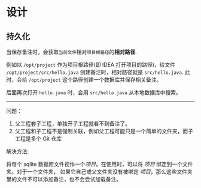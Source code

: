 # 设计

## 持久化

当保存备注时，会获取`当前文件`相对`项目根路径`的**相对路径**.

例如以 `/opt/project` 作为项目根路径(即 IDEA 打开项目的路径)，给文件 `/opt/project/src/hello.java` 创建备注时，相对路径就是 
`src/hello.java`. 此时，会给 `/opt/project` 这个路径创建一个数据库并保存相关备注。

后面再次打开 `hello.java` 时，会用 `src/hello.java` 从本地数据库中搜索。

---

问题：

1. 父工程套子工程，单独开子工程就看不到备注了。
2. 父工程和子工程不是强制关联，例如父工程可能只是一个简单的文件夹，而子工程是多个 Git 仓库

解决方法:

将每个 sqlite 数据库文件视作一个*项目*。在使用时，可以将 *项目* 绑定到一个文件夹。对于一个文件夹，
如果它自己或父文件夹没有被绑定 *项目*，那么这些文件夹里的文件不可以添加备注，也不会尝试加载备注。



